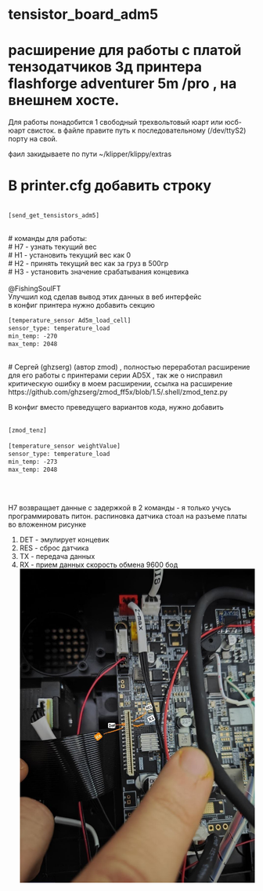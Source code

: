 # tensistor_board_adm5

# расширение для работы с платой тензодатчиков 3д принтера flashforge adventurer 5m /pro , на внешнем хосте.
 Для работы понадобится 1 свободный трехвольтовый юарт или юсб-юарт свисток. в файле правите путь к последовательному (/dev/ttyS2) порту на свой.

 фаил закидываете по пути ~/klipper/klippy/extras

# В printer.cfg добавить строку  <br />
```shell

[send_get_tensistors_adm5]

```
<br />
# команды для работы: <br />
# H7 - узнать текущий вес <br />
# H1 - установить текущий вес как 0 <br />
# H2 - принять текущий вес как за груз в 500гр <br />
# H3 - установить значение срабатывания концевика <br />

<br />
@FishingSoulFT <br />
Улучшил код сделав вывод этих данных в веб интерфейс
<br />
в конфиг принтера нужно добавить секцию <br />

```shell
[temperature_sensor Ad5m_load_cell]
sensor_type: temperature_load
min_temp: -270
max_temp: 2048
```
<br />
# Сергей (ghzserg) (автор zmod) , полностью переработал расширение для его работы с принтерами серии AD5X , так же о нисправил критическую ошибку в моем расширении, ссылка на расширение https://github.com/ghzserg/zmod_ff5x/blob/1.5/.shell/zmod_tenz.py

В  конфиг вместо преведущего вариантов кода, нужно добавить 
```shell

[zmod_tenz]

[temperature_sensor weightValue]
sensor_type: temperature_load
min_temp: -273
max_temp: 2048

```
<br />

<br />

H7 возвращает данные с задержкой в 2 команды - я только учусь программировать питон.
распиновка датчика стоал на разъеме платы во вложенном рисунке
1) DET - эмулирует концевик
2) RES - сброс датчика
3) TX - передача данных
4) RX - прием данных
   скорость обмена 9600 бод
![pinout](https://github.com/VoronKor/tensistor_board_adm5/blob/main/tensistor_board_pinout.jpg)
